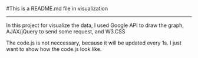 #This is a README.md file in visualization

-------------------------------------------------

In this project for visualize the data, I used Google API to draw the graph, AJAX/jQuery to send some request, and W3.CSS

The code.js is not neccessary, because it will be updated every 1s. I just want to show how the code.js look like.
